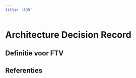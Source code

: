 ```yaml
---
title: 'ADR'
---
```


# Architecture Decision Record

## Definitie voor FTV

## Referenties

[^1]: 
